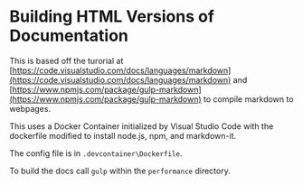 # Building HTML Versions of Documentation
This is based off the turorial at [https://code.visualstudio.com/docs/languages/markdown](https://code.visualstudio.com/docs/languages/markdown) and [https://www.npmjs.com/package/gulp-markdown](https://www.npmjs.com/package/gulp-markdown) to compile markdown to webpages.

This uses a Docker Container initialized by Visual Studio Code with the dockerfile modified to install node.js, npm, and markdown-it.

The config file is in `.devcontainer\Dockerfile`.

To build the docs call `gulp` within the `performance` directory.